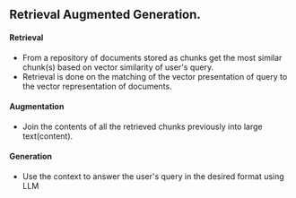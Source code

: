 ## Retrieval Augmented Generation.

#### Retrieval 
- From a repository of documents stored as chunks get the most similar chunk(s) based on vector similarity of user's query.
- Retrieval is done on the matching of the vector presentation of query to the vector representation of documents.

#### Augmentation
- Join the contents of all the retrieved chunks previously into large text(content).

#### Generation
- Use the context to answer the user's query in the desired format using LLM